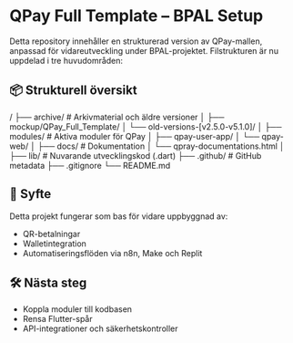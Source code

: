 # QPay Full Template – BPAL Setup

Detta repository innehåller en strukturerad version av QPay-mallen, anpassad för vidareutveckling under BPAL-projektet. Filstrukturen är nu uppdelad i tre huvudområden:

## 📦 Strukturell översikt

/
├── archive/ # Arkivmaterial och äldre versioner
│ ├── mockup/QPay_Full_Template/
│ └── old-versions-[v2.5.0-v5.1.0]/
│
├── modules/ # Aktiva moduler för QPay
│ ├── qpay-user-app/
│ └── qpay-web/
│
├── docs/ # Dokumentation
│ └── qpray-documentations.html
│
├── lib/ # Nuvarande utvecklingskod (.dart)
├── .github/ # GitHub metadata
├── .gitignore
└── README.md

## 🔧 Syfte

Detta projekt fungerar som bas för vidare uppbyggnad av:
- QR-betalningar
- Walletintegration
- Automatiseringsflöden via n8n, Make och Replit

## 🛠️ Nästa steg

- Koppla moduler till kodbasen
- Rensa Flutter-spår
- API-integrationer och säkerhetskontroller
